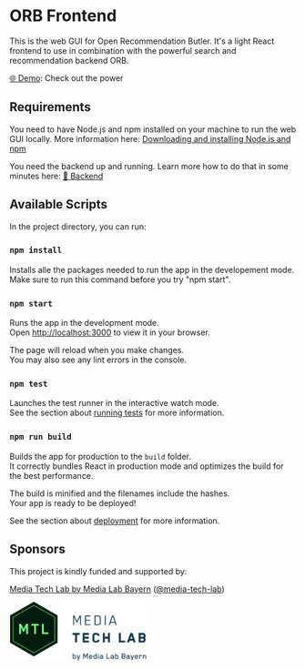 # ORB Frontend
This is the web GUI for Open Recommendation Butler. It's a light React frontend to use in combination with the powerful search and recommendation backend ORB. 

<a href="https://open-recommendation-butler.tech/"> 🌐 Demo</a>: Check out the power

## Requirements

You need to have Node.js and npm installed on your machine to run the web GUI locally. More information here: [Downloading and installing Node.js and npm](https://docs.npmjs.com/downloading-and-installing-node-js-and-npm/)

You need the backend up and running. Learn more how to do that in some minutes here: <a href="https://open-recommendation-butler.github.io/orb-backend/">🔎 Backend</a>

## Available Scripts

In the project directory, you can run:

### `npm install`

Installs alle the packages needed to run the app in the developement mode. Make sure to run this command before you try "npm start".

### `npm start`

Runs the app in the development mode.\
Open [http://localhost:3000](http://localhost:3000) to view it in your browser.

The page will reload when you make changes.\
You may also see any lint errors in the console.

### `npm test`

Launches the test runner in the interactive watch mode.\
See the section about [running tests](https://facebook.github.io/create-react-app/docs/running-tests) for more information.

### `npm run build`

Builds the app for production to the `build` folder.\
It correctly bundles React in production mode and optimizes the build for the best performance.

The build is minified and the filenames include the hashes.\
Your app is ready to be deployed!

See the section about [deployment](https://facebook.github.io/create-react-app/docs/deployment) for more information.

## Sponsors

This project is kindly funded and supported by:

<a href="https://media-tech-lab.com">Media Tech Lab by Media Lab Bayern</a> (<a href="https://github.com/media-tech-lab">@media-tech-lab</a>)

<a href="https://media-tech-lab.com">
    <img src="https://github.com/media-tech-lab/.github/blob/main/assets/mtl-powered-by.png" width="240" title="Media Tech Lab powered by logo">
</a>
